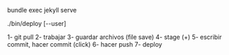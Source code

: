 bundle exec jekyll serve

./bin/deploy [--user]

1- git pull
2- trabajar
3- guardar archivos (file save)
4- stage (+)
5- escribir commit, hacer commit (click)
6- hacer push 
7- deploy

